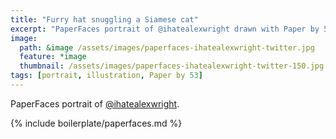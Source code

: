 ```yaml
---
title: "Furry hat snuggling a Siamese cat"
excerpt: "PaperFaces portrait of @ihatealexwright drawn with Paper by 53 on an iPad."
image: 
  path: &image /assets/images/paperfaces-ihatealexwright-twitter.jpg 
  feature: *image
  thumbnail: /assets/images/paperfaces-ihatealexwright-twitter-150.jpg
tags: [portrait, illustration, Paper by 53]
---
```


PaperFaces portrait of [@ihatealexwright](https://twitter.com/ihatealexwright).

{% include boilerplate/paperfaces.md %}
